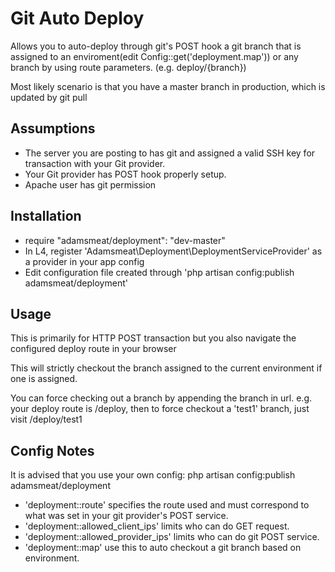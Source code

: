# Git Auto Deploy

Allows you to auto-deploy through git's POST hook a git branch that is assigned to an enviroment(edit Config::get('deployment.map')) or any branch by using route parameters. (e.g. deploy/{branch})

Most likely scenario is that you have a master branch in production, which is updated by git pull

## Assumptions

- The server you are posting to has git and assigned a valid SSH key for transaction with your Git provider.
- Your Git provider has POST hook properly setup.
- Apache user has git permission

## Installation

- require "adamsmeat/deployment": "dev-master"
- In L4, register 'Adamsmeat\Deployment\DeploymentServiceProvider' as a provider in your app config
- Edit configuration file created through 'php artisan config:publish adamsmeat/deployment'

## Usage

This is primarily for HTTP POST transaction but you also navigate the configured deploy route in your browser

This will strictly checkout the branch assigned to the current environment if one is assigned.

You can force checking out a branch by appending the branch in url. e.g. your deploy route is /deploy, then to force checkout a 'test1' branch, just visit /deploy/test1

## Config Notes

It is advised that you use your own config: php artisan config:publish adamsmeat/deployment

- 'deployment::route' specifies the route used and must correspond to what was set in your git provider's POST service.
- 'deployment::allowed_client_ips' limits who can do GET request.
- 'deployment::allowed_provider_ips' limits who can do git POST service.
- 'deployment::map' use this to auto checkout a git branch based on environment.